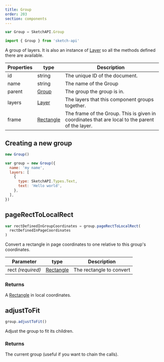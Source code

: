 ```yaml
---
title: Group
order: 203
section: components
---
```


```javascript
var Group = SketchAPI.Group
```

```javascript
import { Group } from 'sketch-api'
```

A group of layers. It is also an instance of [Layer](#layer) so all the methods defined there are available.

| Properties | type                    | Description                                                                                     |
| ---------- | ----------------------- | ----------------------------------------------------------------------------------------------- |
| id         | string                  | The unique ID of the document.                                                                  |
| name       | string                  | The name of the Group                                                                           |
| parent     | [Group](#group)         | The group the group is in.                                                                      |
| layers     | [Layer](#layer)         | The layers that this component groups together.                                                 |
| frame      | [Rectangle](#rectangle) | The frame of the Group. This is given in coordinates that are local to the parent of the layer. |

## Creating a new group

```javascript
new Group()
```

```javascript
var group = new Group({
  name: 'my name',
  layers: [
    {
      type: SketchAPI.Types.Text,
      text: 'Hello world',
    },
  ],
})
```

## pageRectToLocalRect

```javascript
var rectDefinedInGroupCoordinates = group.pageRectToLocalRect(
  rectDefinedInPageCoordinates
)
```

Convert a rectangle in page coordinates to one relative to this group's coordinates.

| Parameter         | type                    | Description              |
| ----------------- | ----------------------- | ------------------------ |
| rect _(required)_ | [Rectangle](#rectangle) | The rectangle to convert |

### Returns

A [Rectangle](#rectangle) in local coordinates.

## adjustToFit

```javascript
group.adjustToFit()
```

Adjust the group to fit its children.

### Returns

The current group (useful if you want to chain the calls).

